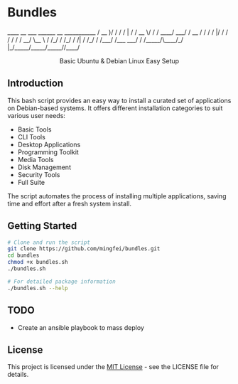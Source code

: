# Bundles

<p align="left">
         ____  __  ___   ______  __    ___________
        / __ )/ / / / | / / __ \/ /   / ____/ ___/
       / __  / / / /  |/ / / / / /   / __/  \__ \
      / /_/ / /_/ / /|  / /_/ / /___/ /___ ___/ /
     /_____/\____/_/ |_/_____/_____/_____//____/
</p>

<p align="center">
Basic Ubuntu &amp; Debian Linux Easy Setup
</p>

## Introduction

This bash script provides an easy way to install a curated set of applications on Debian-based systems. It offers different installation categories to suit various user needs:

- Basic Tools
- CLI Tools
- Desktop Applications
- Programming Toolkit
- Media Tools
- Disk Management
- Security Tools
- Full Suite

The script automates the process of installing multiple applications, saving time and effort after a fresh system install.

## Getting Started

```bash
# Clone and run the script
git clone https://github.com/mingfei/bundles.git
cd bundles
chmod +x bundles.sh
./bundles.sh

# For detailed package information
./bundles.sh --help
```

## TODO
+ Create an ansible playbook to mass deploy

## License
This project is licensed under the [MIT License](./LICENSE) - see the LICENSE file for details.
